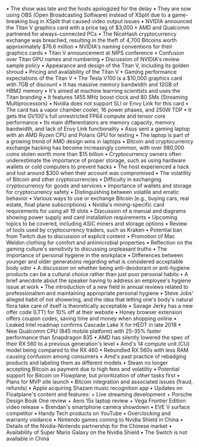 • The show was late and the hosts apologized for the delay
• They are now using OBS (Open Broadcasting Software) instead of XSplit due to a game-breaking bug in XSplit that caused video output issues
• NVIDIA announced the Titan V graphics card with a price tag of $3,000
• AMD and Qualcomm partnered for always-connected PCs
• The NiceHash cryptocurrency exchange was breached, resulting in the theft of 4,700 Bitcoins worth approximately $76.6 million
• NVIDIA's naming conventions for their graphics cards
• Titan V announcement at NIPS conference
• Confusion over Titan GPU names and numbering
• Discussion of NVIDIA's review sample policy
• Appearance and design of the Titan V, including its golden shroud
• Pricing and availability of the Titan V
• Gaming performance expectations of the Titan V
• The Tesla V100 is a $10,000 graphics card with 7GB of discount
• It has massive memory bandwidth and 12GB of HBM2 memory
• It's aimed at machine learning scientists and uses the Titan branding
• It features 1455 MHz boost clock and 80 SMs (Streaming Multiprocessors)
• Nvidia does not support SLI or Envy Link for this card
• The card has a vapor chamber cooler, 16 power phases, and 250W TDP
• It gets the GV100's full unrestricted FP64 compute and tensor core performance
• Its main differentiators are memory capacity, memory bandwidth, and lack of Envy Link functionality
• Asus sent a gaming laptop with an AMD Ryzen CPU and Polaris GPU for testing
• The laptop is part of a growing trend of AMD design wins in laptops
• Bitcoin and cryptocurrency exchange hacking has become increasingly common, with over 980,000 coins stolen worth more than $15 billion
• Cryptocurrency owners often underestimate the importance of proper storage, such as using hardware wallets or cold computers to prevent hacks
• The host experienced a hack and lost around $300 when their account was compromised
• The volatility of Bitcoin and other cryptocurrencies
• Difficulty in exchanging cryptocurrency for goods and services
• Importance of wallets and storage for cryptocurrency safety
• Distinguishing between volatile and erratic behavior
• Various ways to use or exchange Bitcoin (e.g., buying cars, real estate, float plane subscriptions)
• Nvidia's mining-specific card requirements for using all 19 slots
• Discussion of a manual and diagrams showing power supply and card installation requirements
• Upcoming topics to be covered, including ASIC miners and storage options
• Review of tools used by cryptocurrency traders, such as Kraken
• Potential ban from Twitch due to discussion of explicit content
• Promotion of Mac Weldon clothing for comfort and antimicrobial properties
• Reflection on the gaming culture's sensitivity to discussing unpleasant truths
• The importance of personal hygiene in the workplace
• Differences between younger and older generations regarding what is considered acceptable body odor
• A discussion on whether being anti-deodorant or anti-hygiene products can be a cultural choice rather than just poor personal habits
• A brief anecdote about the speaker having to address an employee's hygiene issue at work
• The introduction of a new field in annual reviews related to professionalism and maintaining appropriate personal hygiene
• Steve Jobs' alleged habit of not showering, and the idea that letting one's body's natural flora take care of itself is theoretically acceptable
• Savage Jerky has a new offer code (LTT) for 10% off at their website
• Honey browser extension offers coupon codes, saving time and money when shopping online
• Leaked Intel roadmap confirms Cascade Lake X for HEDT in late 2018
• New Qualcomm CPU (845 mobile platform) with 25-35% faster performance than Snapdragon 835
• AMD has silently lowered the spec of their RX 560 to a previous generation's level
• Amd's 14 compute unit (CU) model being compared to the RX 460
• Rebundled RX 560s with less RAM causing confusion among consumers
• Amd's past practice of rebadging products and labeling them as different models
• Steam no longer accepting Bitcoin as payment due to high fees and volatility
• Potential support for Bitcoin on Flowplane, but prioritization of other tasks first
• Plans for MVP site launch
• Bitcoin integration and associated issues (fraud, refunds)
• Apple acquiring Shazam music recognition app
• Updates on Floatplane's content and features:
	+ Live streaming development
	+ Porsche Design Book One review
	+ Aero 15x laptop review
	+ Vega Frontier Edition video release
	+ Brendan's smartphone camera showdown
• EVE V surface competitor
• Handy Tech products on YouTube
• Overclocking and warranty voidance
• Nintendo games coming to Nvidia Shield in China
• Details of the Nvidia-Nintendo partnership for the Chinese market
• Availability of Super Mario Galaxy on the Nvidia Shield
• The Switch is not available in China
